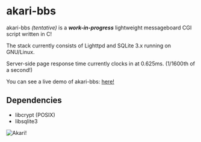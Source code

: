 # akari-bbs
akari-bbs _(tentative)_ is a _**work-in-progress**_ lightweight messageboard CGI script written in C!

The stack currently consists of Lighttpd and SQLite 3.x running on GNU/Linux.

Server-side page response time currently clocks in at 0.625ms. (1/1600th of a second!)

You can see a live demo of akari-bbs: [here!](http://akaribbs.mooo.com/)

## Dependencies
* libcrypt (POSIX)
* libsqlite3

![Akari!](http://i.imgur.com/fOCh5UZ.gif)

